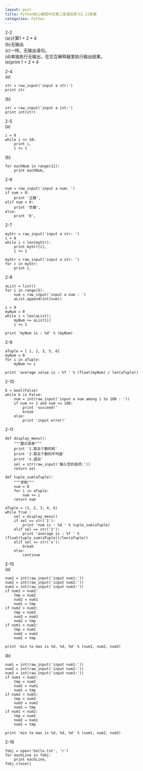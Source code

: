 ```yaml
---
layout: post
title: Python核心编程中文第二版课后练习2.21答案
categories: Python
---
```


2-2  
(a)计算1 + 2 * 4  
(b)无输出  
(c)一样。无输出语句。  
(d)单独执行无输出，在交互解释器里执行输出结果。  
(e)print 1 + 2 * 4  
  
2-4  
(a)  

    str = raw_input('input a str:')
    print str

(b)  

    str = raw_input('input a int:')
    print int(str)

2-5  
(a)  

    i = 0
    while i <= 10:
        print i,
        i += 1

(b)  

    for eachNum in range(11):
        print eachNum,

2-6  

    num = raw_input('input a num: ')
    if num > 0:
        print '正数',
    elif num < 0:
        print '负数',
    else:
        print '0',

2-7  

    myStr = raw_input('input a str: ')
    i = 0
    while i < len(myStr):
        print myStr[i],
        i += 1

    myStr = raw_input('input a str: ')
    for c in myStr:
        print c,

2-8  

    aList = list()
    for i in range(5):
        num = raw_input('input a num : ')
        aList.append(int(num))

    i = 0
    myNum = 0
    while i < len(aList):
        myNum += aList[i]
        i += 1

    print 'myNum is : %d' % (myNum)

2-9  

    aTuple = [ 1, 2, 3, 5, 6]
    myNum = 0
    for i in aTuple:
        myNum += i

    print 'average value is : %f ' % (float(myNum) / len(aTuple))

2-10  

    b = bool(False)
    while b is False:
        num = int(raw_input('input a num among 1 to 100 : '))
        if num >= 1 and num <= 100:
            print 'succeed!'
            break
        else:
            print 'input error!'

2-11  

    def display_menu():
        """展示菜单"""
        print '1.取五个数的和'
        print '2.取五个数的平均值'
        print 'x.退出'
        sel = str(raw_input('输入您的选项:'))
        return sel

    def tuple_sum(aTuple):
        """求和"""
        num = 0
        for i in aTuple:
            num += i
        return num

    aTuple = (1, 2, 3, 4, 6)
    while True :
        sel = display_menu()
        if sel == str('1'):
            print 'num is : %d ' % tuple_sum(aTuple)
        elif sel == str('2'):
            print 'average is : %f ' % (float(tuple_sum(aTuple))/len(aTuple))
        elif sel == str('x'):
            break
        else:
            continue

2-15  
(a)  

    num1 = int(raw_input('input num1:'))
    num2 = int(raw_input('input num2:'))
    num3 = int(raw_input('input num3:'))
    if num1 > num2:
        tmp = num2
        num2 = num1
        num1 = tmp
    if num2 > num3:
        tmp = num3
        num3 = num2
        num2 = tmp
    if num1 > num2:
        tmp = num2
        num2 = num1
        num1 = tmp

    print 'min to max is %d, %d, %d' % (num1, num2, num3)

(b)  

    num1 = int(raw_input('input num1:'))
    num2 = int(raw_input('input num2:'))
    num3 = int(raw_input('input num3:'))
    if num1 < num2:
        tmp = num2
        num2 = num1
        num1 = tmp
    if num2 < num3:
        tmp = num3
        num3 = num2
        num2 = tmp
    if num1 < num2:
        tmp = num2
        num2 = num1
        num1 = tmp

    print 'min to max is %d, %d, %d' % (num1, num2, num3)

2-16  

    fobj = open('hello.txt', 'r')
    for eachLine in fobj:
        print eachLine,
    fobj.close()

